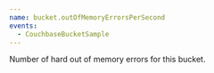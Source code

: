 ```yaml
---
name: bucket.outOfMemoryErrorsPerSecond
events:
  - CouchbaseBucketSample
---
```


Number of hard out of memory errors for this bucket.
